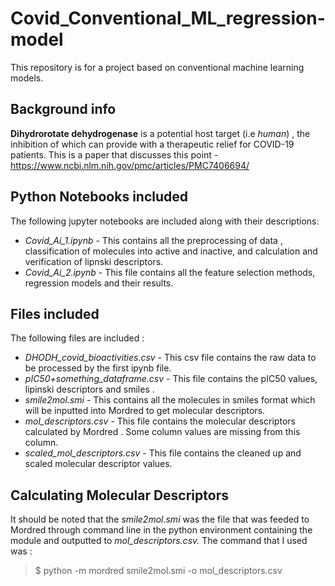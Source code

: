 # Covid_Conventional_ML_regression-model
This repository is for a project based on conventional machine learning models.
## Background info 
**Dihydrorotate dehydrogenase** is a potential host target (i.e *human*) , the inhibition of which can provide with a therapeutic relief for COVID-19 patients. This is a paper that discusses this point - https://www.ncbi.nlm.nih.gov/pmc/articles/PMC7406694/
## Python Notebooks included 
The following jupyter notebooks are included along with their descriptions:

* *Covid\_Ai\_1.ipynb* - This contains all the preprocessing of data , classification of molecules into active and inactive, and calculation 
 and verification of lipnski descriptors.
* *Covid\_Ai\_2.ipynb* - This file contains all the feature selection methods, regression models and their results.
## Files included 
The following files are included :

* *DHODH\_covid\_bioactivities.csv* - This csv file contains the raw data to be processed by the first ipynb file.
* *pIC50+something\_dataframe.csv* - This file contains the pIC50 values, lipinski descriptors and smiles .
* *smile2mol.smi* - This contains all the molecules in smiles format which will be inputted into Mordred to get molecular descriptors.
* *mol\_descriptors.csv* - This file contains the molecular descriptors calculated by Mordred . Some column values are missing from 
 this column.
* *scaled\_mol\_descriptors.csv* - This file contains the cleaned up and scaled molecular descriptor values.

## Calculating Molecular Descriptors 
It should be noted that the *smile2mol.smi* was the file that was feeded to Mordred through command line in the python environment containing the module and outputted to *mol_descriptors.csv.* The command that I used was :
> $ python -m mordred smile2mol.smi -o mol_descriptors.csv

